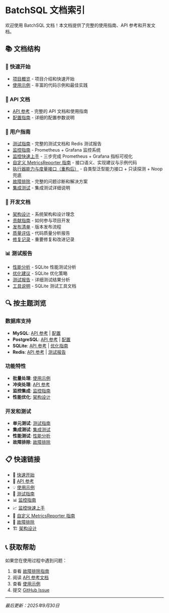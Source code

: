 # BatchSQL 文档索引

欢迎使用 BatchSQL 文档！本文档提供了完整的使用指南、API 参考和开发文档。

## 📚 文档结构

### 🚀 快速开始
- [项目概览](../README.md) - 项目介绍和快速开始
- [使用示例](guides/examples.md) - 丰富的代码示例和最佳实践

### 📖 API 文档
- [API 参考](api/reference.md) - 完整的 API 文档和使用指南
- [配置指南](api/configuration.md) - 详细的配置参数说明

### 📖 用户指南
- [测试指南](guides/testing.md) - 完整的测试文档和 Redis 测试报告
- [监控指南](guides/monitoring.md) - Prometheus + Grafana 监控系统
- [监控快速上手](guides/monitoring-quickstart.md) - 三步完成 Prometheus + Grafana 指标可视化
- [自定义 MetricsReporter 指南](guides/custom-metrics-reporter.md) - 接口语义、实现建议与示例代码
- [执行器能力与度量接口（重构后）](guides/executor-capabilities.md) - 自类型泛型能力接口 + 只读探测 + Noop 兜底
- [故障排除](guides/troubleshooting.md) - 完整的问题诊断和解决方案
- [集成测试](guides/integration-tests.md) - 集成测试详细说明

### 🔧 开发文档
- [架构设计](development/architecture.md) - 系统架构和设计理念
- [贡献指南](development/contributing.md) - 如何参与项目开发
- [发布清单](development/release.md) - 版本发布流程
- [质量评估](development/quality.md) - 代码质量分析报告
- [修复记录](development/changelog.md) - 重要修复和改进记录

### 📊 测试报告
- [性能分析](reports/PERFORMANCE_ANALYSIS.md) - SQLite 性能测试分析
- [优化建议](reports/SQLITE_OPTIMIZATION.md) - SQLite 优化策略
- [测试报告](reports/TEST_REPORT_ANALYSIS.md) - 详细测试结果分析
- [工具说明](reports/sqlite-tools.md) - SQLite 测试工具文档

## 🔍 按主题浏览

### 数据库支持
- **MySQL**: [API 参考](api/reference.md#mysql) | [配置](api/configuration.md#mysql)
- **PostgreSQL**: [API 参考](api/reference.md#postgresql) | [配置](api/configuration.md#postgresql)
- **SQLite**: [API 参考](api/reference.md#sqlite) | [优化指南](reports/SQLITE_OPTIMIZATION.md)
- **Redis**: [API 参考](api/reference.md#redis) | [测试报告](guides/testing.md#redis-测试)

### 功能特性
- **批量处理**: [使用示例](guides/examples.md#批量处理)
- **冲突处理**: [API 参考](api/reference.md#冲突处理策略)
- **监控集成**: [监控指南](guides/monitoring.md)
- **性能优化**: [架构设计](development/architecture.md#性能优化)

### 开发和测试
- **单元测试**: [测试指南](guides/testing.md#单元测试)
- **集成测试**: [集成测试](guides/integration-tests.md)
- **性能测试**: [性能分析](reports/PERFORMANCE_ANALYSIS.md)
- **故障排除**: [故障排除](guides/troubleshooting.md)

## 📋 快速链接

- 🚀 [快速开始](../README.md#🚀-快速开始)
- 📖 [API 参考](api/reference.md)
- 💡 [使用示例](guides/examples.md)
- 🧪 [测试指南](guides/testing.md)
- 📊 [监控指南](guides/monitoring.md)
- 📈 [监控快速上手](guides/monitoring-quickstart.md)
- 🧩 [自定义 MetricsReporter 指南](guides/custom-metrics-reporter.md)
- 🔧 [故障排除](guides/troubleshooting.md)
- 🏗️ [架构设计](development/architecture.md)


## 📞 获取帮助

如果您在使用过程中遇到问题：

1. 查看 [故障排除指南](guides/troubleshooting.md)
2. 阅读 [API 参考文档](api/reference.md)
3. 查看 [使用示例](guides/examples.md)
4. 提交 [GitHub Issue](https://github.com/rushairer/batchsql/issues)

---

*最后更新：2025年9月30日*